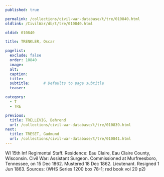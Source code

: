 ```yaml
---
published: true

permalink: /collections/civil-war-database/t/tre/010840.html
oldlink: /CivilWar/db/t/tre/010840.html

oldid: 010840

title: TRENKLER, Oscar

pagelist:
  exclude: false
  order: 10840
  image: 
  alt:
  caption:
  title:
  subtitle:      # Defaults to page subtitle
  teaser:

category: 
  - T 
  - TRE

previous:
  title: TRELLEVIG, Behrend
  url: /collections/civil-war-database/t/tre/010839.html  
next:
  title: TRESET, Gudmund
  url: /collections/civil-war-database/t/tre/010841.html   
---
```

WI 15th Inf Regimental Staff. Residence: Eau Claire, Eau Claire County, Wisconsin. Civil War: Assistant Surgeon. Commissioned at Murfreesboro, Tennessee, on 15 Dec 1862. Mustered 18 Dec 1862. Lieutenant. Resigned 1 Jun 1863. Sources: (WHS Series 1200 box 78-1; red book vol 20 p2)
